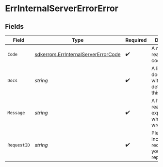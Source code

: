 # ErrInternalServerErrorError


## Fields

| Field                                                                                        | Type                                                                                         | Required                                                                                     | Description                                                                                  | Example                                                                                      |
| -------------------------------------------------------------------------------------------- | -------------------------------------------------------------------------------------------- | -------------------------------------------------------------------------------------------- | -------------------------------------------------------------------------------------------- | -------------------------------------------------------------------------------------------- |
| `Code`                                                                                       | [sdkerrors.ErrInternalServerErrorCode](../../models/sdkerrors/errinternalservererrorcode.md) | :heavy_check_mark:                                                                           | A machine readable error code.                                                               | INTERNAL_SERVER_ERROR                                                                        |
| `Docs`                                                                                       | *string*                                                                                     | :heavy_check_mark:                                                                           | A link to our documentation with more details about this error code                          | https://unkey.dev/docs/api-reference/errors/code/INTERNAL_SERVER_ERROR                       |
| `Message`                                                                                    | *string*                                                                                     | :heavy_check_mark:                                                                           | A human readable explanation of what went wrong                                              |                                                                                              |
| `RequestID`                                                                                  | *string*                                                                                     | :heavy_check_mark:                                                                           | Please always include the requestId in your error report                                     | req_1234                                                                                     |